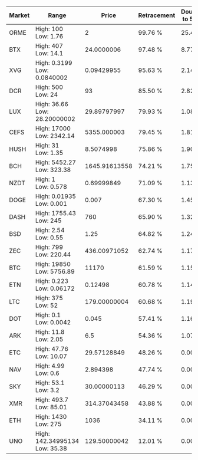 | Market | Range | Price| Retracement | Doubles to 50% |
| --- | --- | --- | --- | --- |
| ORME | High: 100<br />Low: 1.76 | 2 | 99.76 % | 25.44 |
| BTX | High: 407<br />Low: 14.1 | 24.0000006 | 97.48 % | 8.77 |
| XVG | High: 0.3199<br />Low: 0.0840002 | 0.09429955 | 95.63 % | 2.14 |
| DCR | High: 500<br />Low: 24 | 93 | 85.50 % | 2.82 |
| LUX | High: 36.66<br />Low: 28.20000002 | 29.89797997 | 79.93 % | 1.08 |
| CEFS | High: 17000<br />Low: 2342.14 | 5355.000003 | 79.45 % | 1.81 |
| HUSH | High: 31<br />Low: 1.35 | 8.5074998 | 75.86 % | 1.90 |
| BCH | High: 5452.27<br />Low: 323.38 | 1645.91613558 | 74.21 % | 1.75 |
| NZDT | High: 1<br />Low: 0.578 | 0.69999849 | 71.09 % | 1.13 |
| DOGE | High: 0.01935<br />Low: 0.001 | 0.007 | 67.30 % | 1.45 |
| DASH | High: 1755.43<br />Low: 245 | 760 | 65.90 % | 1.32 |
| BSD | High: 2.54<br />Low: 0.55 | 1.25 | 64.82 % | 1.24 |
| ZEC | High: 799<br />Low: 220.44 | 436.00971052 | 62.74 % | 1.17 |
| BTC | High: 19850<br />Low: 5756.89 | 11170 | 61.59 % | 1.15 |
| ETN | High: 0.223<br />Low: 0.06172 | 0.12498 | 60.78 % | 1.14 |
| LTC | High: 375<br />Low: 52 | 179.00000004 | 60.68 % | 1.19 |
| DOT | High: 0.1<br />Low: 0.0042 | 0.045 | 57.41 % | 1.16 |
| ARK | High: 11.8<br />Low: 2.05 | 6.5 | 54.36 % | 1.07 |
| ETC | High: 47.76<br />Low: 10.07 | 29.57128849 | 48.26 % | 0.00 |
| NAV | High: 4.99<br />Low: 0.6 | 2.894398 | 47.74 % | 0.00 |
| SKY | High: 53.1<br />Low: 3.2 | 30.00000113 | 46.29 % | 0.00 |
| XMR | High: 493.7<br />Low: 85.01 | 314.37043458 | 43.88 % | 0.00 |
| ETH | High: 1430<br />Low: 275 | 1036 | 34.11 % | 0.00 |
| UNO | High: 142.34995134<br />Low: 35.38 | 129.50000042 | 12.01 % | 0.00 |

